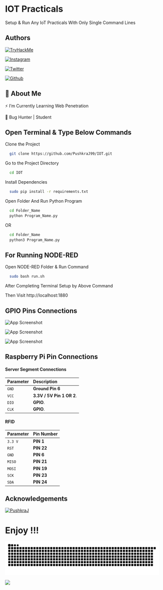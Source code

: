 
# IOT Practicals

Setup & Run Any IoT Practicals With Only Single Command Lines



## Authors
[![TryHackMe](https://img.shields.io/badge/TryHackMe-%23D42029.svg?logo=TryHackMe&logoColor=white)](https://tryhackme.com/p/PushkaraJ)

[![Instagram](https://img.shields.io/badge/Instagram-E4405F?style=for-the-badge&logo=instagram&logoColor=white)](https://instagram.com/you_are_not_goodlooking_but_he)

[![Twitter](https://img.shields.io/badge/Twitter-1DA1F2?style=for-the-badge&logo=twitter&logoColor=white)](https://twitter.com/PushkraJ99) 

[![Github](https://img.shields.io/badge/GitHub-100000?style=for-the-badge&logo=github&logoColor=white)](https://github.com/PushkraJ99)


## 🚀 About Me

⚡ I’m Currently Learning Web Penetration

👾 Bug Hunter | Student
## Open Terminal & Type Below Commands

Clone the Project

```bash
  git clone https://github.com/PushkraJ99/IOT.git
```

Go to the Project Directory

```bash
  cd IOT
```

Install Dependencies

```bash
  sudo pip install -r requirements.txt
```

Open Folder And Run Python Program

```bash
  cd Folder_Name 
  python Program_Name.py
```
OR
```bash
  cd Folder_Name
  python3 Program_Name.py
```

## For Running NODE-RED

Open NODE-RED Folder & Run Command

```bash
  sudo bash run.sh
```
After Completing Terminal Setup by Above Command 

Then Visit http://localhost:1880


## GPIO Pins Connections

![App Screenshot](https://cdn.pimylifeup.com/wp-content/uploads/2015/09/Raspberry-Pi-GPIO-pinout-diagram-new.png)

![App Screenshot](https://www.tutorialspoint.com/raspberry_pi/images/gpio_pinout.jpg)

![App Screenshot](https://linuxhint.com/wp-content/uploads/2022/02/image6-34.png)


## Raspberry Pi Pin Connections

#### Server Segment Connections

| Parameter  | Description    |
| :--------  | :-----------------|
| `GND`      | **Ground Pin 6**    |
| `VCC`      | **3.3V / 5V Pin 1 OR 2**. |
| `DIO`      |   **GPIO**.    |
| `CLK`      |   **GPIO**.    |


#### RFID

| Parameter | Pin Number     |
| :-------- | :------------- |
| `3.3 V`   |    **PIN 1**   |
| `RST`     |   **PIN 22**   |
| `GND`     |   **PIN 6**    |
| `MISO`    |   **PIN 21**   |
| `MOSI`    |   **PIN 19**   |
| `SCK`     |   **PIN 23**   |
| `SDA`     |   **PIN 24**   |




## Acknowledgements


 [![PushkraJ](https://img.shields.io/badge/GitHub-100000?style=for-the-badge&logo=github&logoColor=white)](https://github.com/PushkraJ99)

# Enjoy !!!

<p align="center">
<img src="https://github.com/PushkraJ99/Snake4Readme/blob/main/Snake4Readme/grid-snake.svg">
</p>

[![](https://visitcount.itsvg.in/api?id=PushkraJ99&icon=8&color=12)](https://visitcount.itsvg.in)
